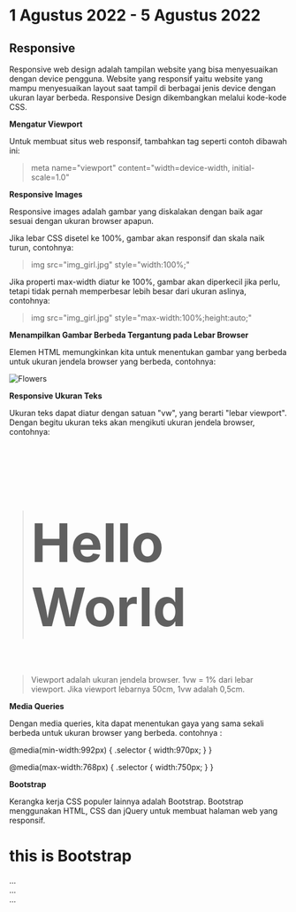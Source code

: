 # 1 Agustus 2022 - 5 Agustus 2022

## Responsive
Responsive web design adalah tampilan website yang bisa menyesuaikan dengan device pengguna. Website yang responsif yaitu website yang mampu menyesuaikan layout saat tampil di berbagai jenis device dengan ukuran layar berbeda.
Responsive Design dikembangkan melalui kode-kode CSS.

<b>Mengatur Viewport</b>

Untuk membuat situs web responsif, tambahkan tag <meta> seperti contoh dibawah ini:

>meta name="viewport" content="width=device-width, initial-scale=1.0"

<b>Responsive Images</b>

Responsive images adalah gambar yang diskalakan dengan baik agar sesuai dengan ukuran browser apapun.

Jika lebar CSS disetel ke 100%, gambar akan responsif dan skala naik turun, contohnya:

>img src="img_girl.jpg" style="width:100%;"

Jika properti max-width diatur ke 100%, gambar akan diperkecil jika perlu, tetapi tidak pernah memperbesar lebih besar dari ukuran aslinya, contohnya:

>img src="img_girl.jpg" style="max-width:100%;height:auto;"

<b>Menampilkan Gambar Berbeda Tergantung pada Lebar Browser</b>

Elemen HTML <picture> memungkinkan kita untuk menentukan gambar yang berbeda untuk ukuran jendela browser yang berbeda, contohnya:

<picture>
  <source srcset="img_smallflower.jpg" media="(max-width: 600px)">
  <source srcset="img_flowers.jpg" media="(max-width: 1500px)">
  <source srcset="flowers.jpg">
  <img src="img_smallflower.jpg" alt="Flowers">
</picture>

<b>Responsive Ukuran Teks</b>

Ukuran teks dapat diatur dengan satuan "vw", yang berarti "lebar viewport". Dengan begitu ukuran teks akan mengikuti ukuran jendela browser, contohnya:

><h1 style="font-size:10vw">Hello World</h1>

>Viewport adalah ukuran jendela browser. 1vw = 1% dari lebar viewport. Jika viewport lebarnya 50cm, 1vw adalah 0,5cm.

<b>Media Queries</b>

Dengan media queries, kita dapat menentukan gaya yang sama sekali berbeda untuk ukuran browser yang berbeda.
contohnya :

@media(min-width:992px) {
       .selector { 
             width:970px; 
        }
} 

@media(max-width:768px) {
        .selector { 
              width:750px;
        }
}

<b>Bootstrap</b>

Kerangka kerja CSS populer lainnya adalah Bootstrap. Bootstrap menggunakan HTML, CSS dan jQuery untuk membuat halaman web yang responsif.

<!DOCTYPE html>
<html lang="en">
<head>
<title>Bootstrap Example</title>
<meta charset="utf-8">
<meta name="viewport" content="width=device-width, initial-scale=1">
<link rel="stylesheet" href="https://maxcdn.bootstrapcdn.com/bootstrap/3.4.1/css/bootstrap.min.css">
<script src="https://ajax.googleapis.com/ajax/libs/jquery/3.5.1/jquery.min.js"></script>
<script src="https://maxcdn.bootstrapcdn.com/bootstrap/3.4.1/js/bootstrap.min.js"></script>
</head>
<body>

<div class="container">
  <div class="jumbotron">
    <h1>this is Bootstrap</h1>
  </div>
  <div class="row">
    <div class="col-sm-4">
      ...
    </div>
    <div class="col-sm-4">
      ...
    </div>
    <div class="col-sm-4">
    ...
    </div>
  </div>
</div>

</body>
</html>